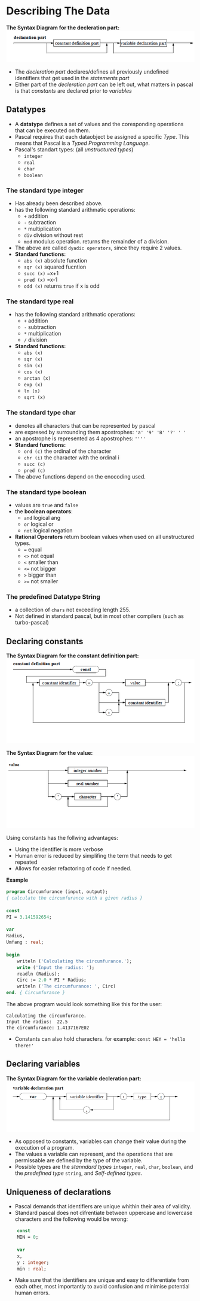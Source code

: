 # Describing The Data

**The Syntax Diagram for the decleration part:**
![The Syntax Diagram for the decleration part](../img/syntaxdiagram-pascal-program-decleration-part.png)

* The *decleration part* declares/defines all previously undefined identifiers that get used in the *statements part*
* Either part of the *decleration part* can be left out, what matters in pascal is that *constants* are declared prior to *variables*

## Datatypes

* A **datatype** defines a set of values and the coresponding operations that can be executed on them.
* Pascal requires that each dataobject be assigned a specific *Type*. This means that Pascal is a *Typed Programming Language*.
* Pascal's standart types: (all *unstructured types*)
	* `integer`
	* `real`
	* `char`
	* `boolean`

### The standard type integer

* Has already been described above.
* has the following standard arithmatic operations:
	* `+`		addition
	* `-`		subtraction
	* `*`		multiplication
	* `div`	division without rest
	* `mod`	modulus operation. returns the remainder of a division.
* The above are called `dyadic operators`, since they require 2 values.
* **Standard functions:**
	* `abs (x)`		absolute function
	* `sqr (x)`		squared fucntion
	* `succ (x)` 	=x+1
	* `pred (x)`	=x-1
	* `odd (x)`		returns `true` if x is odd

### The standard type real

* has the following standard arithmatic operations:
	* `+`		addition
	* `-`		subtraction
	* `*`		multiplication
	* `/`		division
* **Standard functions:**
	* `abs (x)`
	* `sqr (x)`
	* `sin (x)`
	* `cos (x)`
	* `arctan (x)`
	* `exp (x)`
	* `ln (x)`
	* `sqrt (x)`

### The standard type char

* denotes all characters that can be represented by pascal
* are expresed by surrounding them apostrophes: `'a' '9' 'B' '?' ' '`
* an apostrophe is represented as 4 apostrophes: `''''`
* **Standard functions:**
	* `ord (c)` the ordinal of the character
	* `chr (i)` the character with the ordinal i
	* `succ (c)`
	* `pred (c)`
* The above functions depend on the enocoding used.

### The standard type boolean

* values are `true` and `false`
* the **boolean operators**:
	* `and` 	logical ang
	* `or` 	logical or
	* `not` 	logical negation
* **Rational Operators** return boolean values when used on all unstructured types.
	* `=` 	equal
	* `<>` 	not equal
	* `<` 	smaller than
	* `<=` 	not bigger
	* `>` 	bigger than
	* `>=` 	not smaller

### The predefined Datatype String

* a collection of `chars` not exceeding length 255.
* Not defined in standard pascal, but in most other compilers (such as turbo-pascal)

## Declaring constants

**The Syntax Diagram for the constant definition part:**
![The Syntax Diagram for the decleration part](../img/syntaxdiagram-pascal-program-constant-definition-part.png)

**The Syntax Diagram for the value:**
![The Syntax Diagram for the decleration part](../img/syntaxdiagram-pascal-program-value.png)

Using constants has the follwing advantages:
* Using the identifier is more verbose
* Human error is reduced by simplifing the term that needs to get repeated
* Allows for easier refactoring of code if needed.

**Example**

````pascal
program Circumfurance (input, output);
{ calculate the circumfurance with a given radius }

const
PI = 3.141592654;

var
Radius,
Umfang : real;

begin
	writeln ('Calculating the circumfurance.');
	write ('Input the radius: ');
	readln (Radius);
	Circ := 2.0 * PI * Radius;
	writeln ('The circumfurance: ', Circ)
end. { Circumfurance }
````

The above program would look something like this for the user:

````
Calculating the circumfurance.
Input the radius:  22.5
The circumfurance: 1.4137167E02
````

* Constants can also hold characters. for example: `const HEY = 'hello there!'`

## Declaring variables

**The Syntax Diagram for the variable decleration part:**
![The Syntax Diagram for the variable decleration part](../img/syntaxdiagram-pascal-program-variable_decleration-part.png)

* As opposed to constants, variables can change their value during the execution of a program.
* The values a variable can represent, and the operations that are permissable are defined by the type of the variable.
* Possible types are the *stanndard types* `integer`, `real`, `char`, `boolean`, and the *predefined type* `string`, and  *Self-defined types*.

## Uniqueness of declarations

* Pascal demands that identifiers are unique whithin their area of validity.
* Standard pascal does not difrentiate between uppercase and lowercase characters and the following would be wrong:

````pascal
    const
    MIN = 0;

    var
    x,
    y : integer;
    min : real;
````
* Make sure that the identifiers are unique and easy to differentiate from each other, most importantly to avoid confusion and minimise potential human errors.
